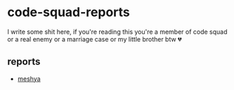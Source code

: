 # code-squad-reports
I write some shit here, if you're reading this you're a member of code squad or a real enemy or a marriage case or my little brother btw :broken_heart:

## reports
- [meshya](meshya/README.md)